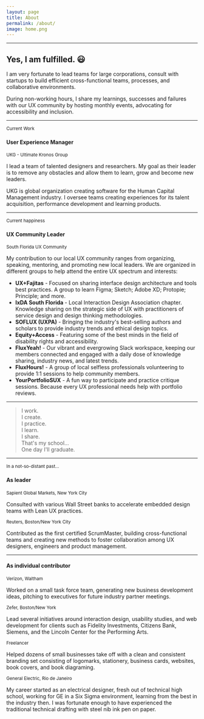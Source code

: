 ```yaml
---
layout: page
title: About
permalink: /about/
image: home.png
---
```

<hr/>

## Yes, I am fulfilled. 😃 

I am very fortunate to lead teams for large corporations, consult with startups to build efficient cross-functional teams, processes, and collaborative environments. 

During non-working hours, I share my learnings, successes and failures with our UX community by hosting monthly events, advocating for accessibility and inclusion.

***

<small class="break">Current Work</small> 

#### User Experience Manager
<small>UKG - Ultimate Kronos Group</small>

I lead a team of talented designers and researchers. My goal as their leader is to remove any obstacles and allow them to learn, grow and become new leaders.

UKG is global organization creating software for the Human Capital Management industry. I oversee teams creating experiences for its talent acquisition, performance development and learning products.

***

<small class="break">Current happiness</small> 

#### UX Community Leader
<small>South Florida UX Community</small>

My contribution to our local UX community ranges from organizing, speaking, mentoring, and promoting new local leaders. We are organized in different groups to help attend the entire UX spectrum and interests:

- **UX+Fajitas** - Focused on sharing interface design architecture and tools best practices. A group to learn Figma; Sketch; Adobe XD; Protopie; Principle; and more.
- **IxDA South Florida** - Local Interaction Design Association chapter. Knowledge sharing on the strategic side of UX with practitioners of service design and design thinking methodologies.   
- **SOFLUX (UXPA)** - Bringing the industry's best-selling authors and scholars to provide industry trends and ethical design topics. 
- **Equity+Access** - Featuring some of the best minds in the field of disability rights and accessibility.
- **FluxYeah!** - Our vibrant and evergrowing Slack workspace, keeping our members connected and engaged with a daily dose of knowledge sharing, industry news, and latest trends.
- **FluxHours!** - A group of local selfless professionals volunteering to provide 1:1 sessions to help community members.
- **YourPortfolioSUX** - A fun way to participate and practice critique sessions. Because every UX professional needs help with portfolio reviews.

***

<blockquote>
I work.<br/>
I create.<br/>
I practice.<br/>
I learn.<br/>
I share.<br/> 
That's my school...<br/>
One day I'll graduate.
</blockquote>

***

<small class="break">In a not-so-distant past...</small> 

#### As leader

<small>Sapient Global Markets, New York City</small>

Consulted with various Wall Street banks to accelerate embedded design teams with Lean UX practices.

<small>Reuters, Boston/New York City</small>

Contributed as the first certified ScrumMaster, building cross-functional teams and creating new methods to foster collaboration among UX designers, engineers and product management.

***

#### As individual contributor

<small>Verizon, Waltham</small>

Worked on a small task force team, generating new business development ideas, pitching to executives for future industry partner meetings. 

<small>Zefer, Boston/New York</small>

Lead several initiatives around interaction design,  usability studies, and web development for clients such as Fidelity Investments, Citizens Bank, Siemens, and the Lincoln Center for the Performing Arts.  

<small>Freelancer</small>

Helped dozens of small businesses take off with a clean and consistent branding set consisting of logomarks,  stationery, business cards, websites, book covers, and book diagraming. 

<small>General Electric, Rio de Janeiro</small>

My career started as an electrical designer, fresh out of technical high school, working for GE in a Six Sigma environment, learning from the best in the industry then. I was fortunate enough to have experienced the traditional technical drafting with steel nib ink pen on paper.
